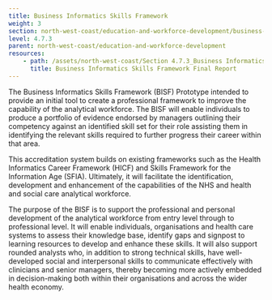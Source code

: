 ```yaml
---
title: Business Informatics Skills Framework
weight: 3
section: north-west-coast/education-and-workforce-development/business-informatics-skills-framework
level: 4.7.3
parent: north-west-coast/education-and-workforce-development
resources: 
    - path: /assets/north-west-coast/Section 4.7.3_Business Informatics Skills Framework Final Report.pdf
      title: Business Informatics Skills Framework Final Report
---
```


The Business Informatics Skills Framework (BISF) Prototype intended to provide an initial tool to create a professional framework to improve the capability of the analytical workforce. The BISF will enable individuals to produce a portfolio of evidence endorsed by managers outlining their competency against an identified skill set for their role assisting them in identifying the relevant skills required to further progress their career within that area.  

This accreditation system builds on existing frameworks such as the Health Informatics Career Framework (HICF) and Skills Framework for the Information Age (SFIA). Ultimately, it will facilitate the identification, development and enhancement of the capabilities of the NHS and health and social care analytical workforce.   

The purpose of the BISF is to support the professional and personal development of the analytical workforce from entry level through to professional level. It will enable individuals, organisations and health care systems to assess their knowledge base, identify gaps and signpost to learning resources to develop and enhance these skills. It will also support rounded analysts who, in addition to strong technical skills, have well-developed social and interpersonal skills to communicate effectively with clinicians and senior managers, thereby becoming more actively embedded in decision-making both within their organisations and across the wider health economy. 
